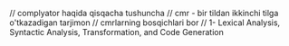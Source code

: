 // complyator haqida qisqacha tushuncha 
// cmr - bir tildan ikkinchi tilga o'tkazadigan tarjimon
// cmrlarning bosqichlari bor 
// 1- Lexical Analysis, Syntactic Analysis, Transformation, and Code Generation


